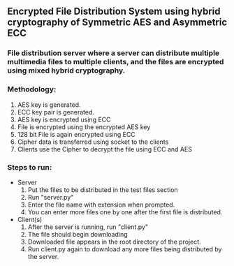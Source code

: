 ## Encrypted File Distribution System using hybrid cryptography of Symmetric AES and Asymmetric ECC

### File distribution server where a server can distribute multiple multimedia files to multiple clients, and the files are encrypted using mixed hybrid cryptography.

### Methodology:

1. AES key is generated.
2. ECC key pair is generated.
3. AES key is encrypted using ECC
4. File is encrypted using the encrypted AES key
5. 128 bit File is again encrypted using ECC
6. Cipher data is transferred using socket to the clients
7. Clients use the Cipher to decrypt the file using ECC and AES

### Steps to run:

- Server
  1.  Put the files to be distributed in the test files section
  2.  Run "server.py"
  3.  Enter the file name with extension when prompted.
  4.  You can enter more files one by one after the first file is distributed.
- Client(s)
  1.  After the server is running, run "client.py"
  2.  The file should begin downloading
  3.  Downloaded file appears in the root directory of the project.
  4.  Run client.py again to download any more files being distributed by the server.
